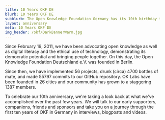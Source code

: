 ```yaml
---
title: 10 Years OKF DE
blurb: 10 Years OKF DE
subblurb: The Open Knowledge Foundation Germany has its 10th birthday this year – we want to celebrate!
layout: anniversary
meta: 10 Years OKF DE
img_header: /okf/DarkBannerWarm.jpg
---
```


Since February 19, 2011, we have been advocating open knowledge as well as digital literacy and the ethical use of technology, demonstrating its democratic potential and bringing people together. On this day, the Open Knowledge Foundation Deutschland e.V. was founded in Berlin.

Since then, we have implemented 56 projects, drunk (circa) 4700 bottles of mate, and made 55797 commits to our GitHub repository. OK Labs have been founded in 26 cities and our community has grown to a staggering 1387 members. 

To celebrate our 10th anniversary, we're taking a look back at what we've accomplished over the past few years. We will talk to our early supporters, companions, friends and sponsors and take you on a journey through the first ten years of OKF in Germany in interviews, blogposts and videos.
